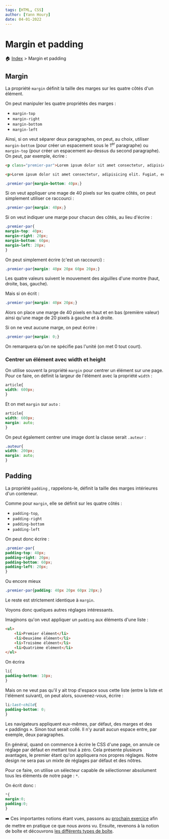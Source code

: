 ```yaml
---
tags: [HTML, CSS]
author: [Yann Houry]
date: 04-01-2022
---
```


# Margin et padding

🏠 [Index](https://github.com/YannHY/html-css-js/blob/main/index.md) > Margin et padding

## Margin
La propriété `margin` définit la taille des marges sur les quatre côtés d'un élément.

On peut manipuler les quatre propriétés des marges :

- `margin-top`
- `margin-right`
- `margin-bottom` 
- `margin-left`

Ainsi, si on veut séparer deux paragraphes, on peut, au choix, utiliser `margin-bottom`  (pour créer un espacement sous le 1<sup>er</sup> paragraphe) ou `margin-top` (pour créer un espacement au-dessus du second paragraphe). On peut, par exemple, écrire :

```HTML
<p class="premier-par">Lorem ipsum dolor sit amet consectetur, adipisicing elit. Fugiat, eos est tempore nam excepturi officiis voluptatum, neque ratione expedita sed cupiditate iusto reiciendis doloremque ipsam. Ullam quod consectetur hic rerum!</p>

<p>Lorem ipsum dolor sit amet consectetur, adipisicing elit. Fugiat, eos est tempore nam excepturi officiis voluptatum, neque ratione expedita sed cupiditate iusto reiciendis doloremque ipsam. Ullam quod consectetur hic rerum!</p>
```

```CSS
.premier-par{margin-bottom: 40px;}
```

Si on veut appliquer une mage de 40 pixels sur les quatre côtés, on peut simplement utiliser ce raccourci :

```CSS
.premier-par{margin: 40px;}
```

Si on veut indiquer une marge pour chacun des côtés, au lieu d'écrire :

```CSS
.premier-par{
margin-top: 40px;
margin-right: 20px;
margin-bottom: 60px;
margin-left: 20px;
}
```

On peut simplement écrire (c'est un raccourci) :

```CSS
.premier-par{margin: 40px 20px 60px 20px;}
```

Les quatre valeurs suivent le mouvement des aiguilles d'une montre (haut, droite, bas, gauche).

Mais si on écrit :

```CSS
.premier-par{margin: 40px 20px;}
```

Alors on place une marge de 40 pixels en haut et en bas (première valeur) ainsi qu'une mage de 20 pixels à gauche et à droite.

Si on ne veut aucune marge, on peut écrire :

```CSS
.premier-par{margin: 0;}
```

On remarquera qu'on ne spécifie pas l'unité (on met 0 tout court).

### Centrer un élément avec width et height
On utilise souvent la propriété `margin`  pour centrer un élément sur une page. Pour ce faire, on définit la largeur de l'élément avec la propriété `width` :

```CSS
article{
width: 600px;
}
```

Et on met `margin` sur `auto` :

```CSS
article{
width: 600px;
margin: auto;
}
```

On peut également centrer une image dont la classe serait `.auteur` :

```CSS
.auteur{
width: 200px;
margin: auto;
}
```

## Padding
La propriété `padding` , rappelons-le, définit la taille des marges intérieures d'un conteneur.

Comme pour `margin`,  elle se définit sur les quatre côtés :

- `padding-top`, 
- `padding-right`
- `padding-bottom` 
- `padding-left`

On peut donc écrire :

```CSS
.premier-par{
padding-top: 40px;
padding-right: 20px;
padding-bottom: 60px;
padding-left: 20px;
}
```

Ou encore mieux

```CSS
.premier-par{padding: 40px 20px 60px 20px;}
```

Le reste est strictement identique à `margin`. 

Voyons donc quelques autres réglages intéressants.

Imaginons qu'on veut appliquer un `padding` aux éléments d'une liste :

```HTML
<ul>
	<li>Premier élément</li>
	<li>Deuxième élément</li>
	<li>Troisème élément</li>
	<li>Quatrième élément</li>
</ul>
```

On écrira 

```CSS
li{
padding-bottom: 10px;
}
```

Mais on ne veut pas qu'il y ait trop d'espace sous cette liste (entre la liste et l'élément suivant), on peut alors, souvenez-vous, écrire :

```CSS
li:last-child{
padding-bottom: 0;
}
```

Les navigateurs appliquent eux-mêmes, par défaut, des marges et des « paddings ». Sinon tout serait collé. Il n'y aurait aucun espace entre, par exemple, deux paragraphes.

En général, quand on commence à écrire le CSS d'une page, on annule ce réglage par défaut en mettant tout à zéro. Cela présente plusieurs avantages, le premier étant qu'on appliquera nos propres réglages. Notre design ne sera pas un mixte de réglages par défaut et des nôtres.

Pour ce faire, on utilise un sélecteur capable de sélectionner absolument tous les éléments de notre page : `*`.

On écrit donc :

```CSS
*{
margin:0;
padding:0;
}
```

➡️ Ces importantes notions étant vues, passons au [prochain exercice](https://github.com/YannHY/html-css-js/blob/main/Exercices/Exercice%205.md) afin de mettre en pratique ce que nous avons vu. Ensuite, revenons à la notion de boîte et découvrons [les différents types de boîte](https://github.com/YannHY/html-css-js/blob/main/2.%20Deuxième%20partie/2.10%20Les%20types%20de%20boite.md).
